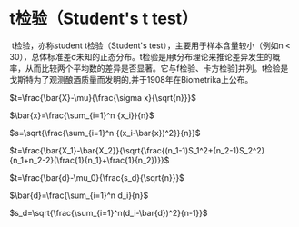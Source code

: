 # t检验（Student's t test）

​	t检验，亦称student t检验（Student's  test），主要用于样本含量较小（例如n < 30），总体标准差σ未知的正态分布。t检验是用t分布理论来推论差异发生的概率，从而比较两个平均数的差异是否显著。它与f检验、卡方检验]并列。t检验是戈斯特为了观测酿酒质量而发明的,并于1908年在Biometrika上公布。

$t=\frac{\bar{X}-\mu}{\frac{\sigma x}{\sqrt{n}}}$

$\bar{x}=\frac{\sum_{i=1}^n {x_i}}{n}$

$s=\sqrt{\frac{\sum_{i=1}^n {(x_i-\bar{x})^2}}{n}}$

$t=\frac{\bar{X_1}-\bar{X_2}}{\sqrt{\frac{(n_1-1)S_1^2+(n_2-1)S_2^2}{n_1+n_2-2}(\frac{1}{n_1}+\frac{1}{n_2})}}$

$t=\frac{\bar{d}-\mu_0}{\frac{s_d}{\sqrt{n}}}$

$\bar{d}=\frac{\sum_{i=1}^n d_i}{n}$

$s_d=\sqrt{\frac{\sum_{i=1}^n(d_i-\bar{d})^2}{n-1}}$



